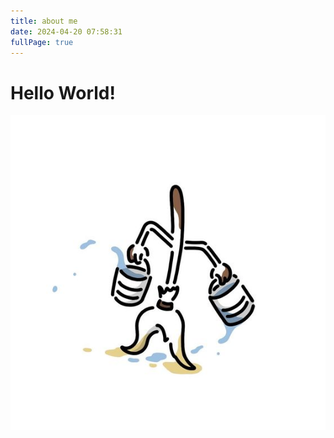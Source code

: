 ```yaml
---
title: about me
date: 2024-04-20 07:58:31
fullPage: true
---
```

# Hello World!

![正在搬磚💦](images/c20df807e846b13fe8cc8f1ca6e44707.jpg)